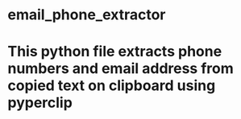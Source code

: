 # email_phone_extractor
# This python file extracts phone numbers and email address from copied text on clipboard using pyperclip
